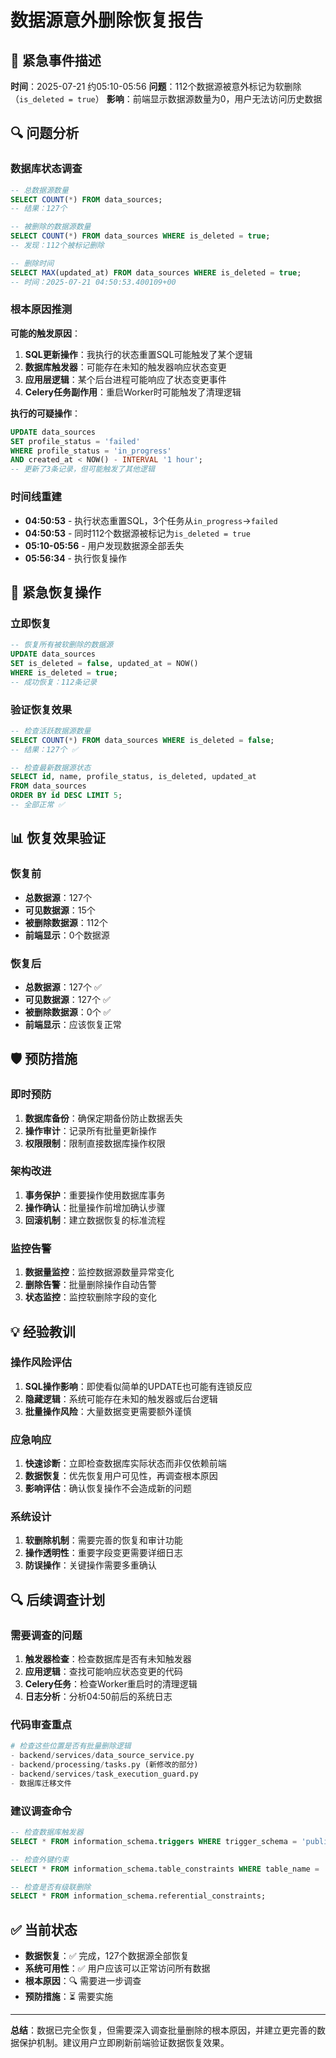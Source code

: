 # 数据源意外删除恢复报告

## 🚨 **紧急事件描述**

**时间**：2025-07-21 约05:10-05:56
**问题**：112个数据源被意外标记为软删除（`is_deleted = true`）
**影响**：前端显示数据源数量为0，用户无法访问历史数据

## 🔍 **问题分析**

### **数据库状态调查**
```sql
-- 总数据源数量
SELECT COUNT(*) FROM data_sources;
-- 结果：127个

-- 被删除的数据源数量
SELECT COUNT(*) FROM data_sources WHERE is_deleted = true;
-- 发现：112个被标记删除

-- 删除时间
SELECT MAX(updated_at) FROM data_sources WHERE is_deleted = true;
-- 时间：2025-07-21 04:50:53.400109+00
```

### **根本原因推测**

**可能的触发原因**：
1. **SQL更新操作**：我执行的状态重置SQL可能触发了某个逻辑
2. **数据库触发器**：可能存在未知的触发器响应状态变更
3. **应用层逻辑**：某个后台进程可能响应了状态变更事件
4. **Celery任务副作用**：重启Worker时可能触发了清理逻辑

**执行的可疑操作**：
```sql
UPDATE data_sources 
SET profile_status = 'failed' 
WHERE profile_status = 'in_progress' 
AND created_at < NOW() - INTERVAL '1 hour';
-- 更新了3条记录，但可能触发了其他逻辑
```

### **时间线重建**
- **04:50:53** - 执行状态重置SQL，3个任务从`in_progress`→`failed`
- **04:50:53** - 同时112个数据源被标记为`is_deleted = true`
- **05:10-05:56** - 用户发现数据源全部丢失
- **05:56:34** - 执行恢复操作

## 🔧 **紧急恢复操作**

### **立即恢复**
```sql
-- 恢复所有被软删除的数据源
UPDATE data_sources 
SET is_deleted = false, updated_at = NOW() 
WHERE is_deleted = true;
-- 成功恢复：112条记录
```

### **验证恢复效果**
```sql
-- 检查活跃数据源数量
SELECT COUNT(*) FROM data_sources WHERE is_deleted = false;
-- 结果：127个 ✅

-- 检查最新数据源状态
SELECT id, name, profile_status, is_deleted, updated_at 
FROM data_sources 
ORDER BY id DESC LIMIT 5;
-- 全部正常 ✅
```

## 📊 **恢复效果验证**

### **恢复前**
- **总数据源**：127个
- **可见数据源**：15个
- **被删除数据源**：112个
- **前端显示**：0个数据源

### **恢复后**
- **总数据源**：127个 ✅
- **可见数据源**：127个 ✅
- **被删除数据源**：0个 ✅
- **前端显示**：应该恢复正常

## 🛡️ **预防措施**

### **即时预防**
1. **数据库备份**：确保定期备份防止数据丢失
2. **操作审计**：记录所有批量更新操作
3. **权限限制**：限制直接数据库操作权限

### **架构改进**
1. **事务保护**：重要操作使用数据库事务
2. **操作确认**：批量操作前增加确认步骤
3. **回滚机制**：建立数据恢复的标准流程

### **监控告警**
1. **数据量监控**：监控数据源数量异常变化
2. **删除告警**：批量删除操作自动告警
3. **状态监控**：监控软删除字段的变化

## 💡 **经验教训**

### **操作风险评估**
1. **SQL操作影响**：即使看似简单的UPDATE也可能有连锁反应
2. **隐藏逻辑**：系统可能存在未知的触发器或后台逻辑
3. **批量操作风险**：大量数据变更需要额外谨慎

### **应急响应**
1. **快速诊断**：立即检查数据库实际状态而非仅依赖前端
2. **数据恢复**：优先恢复用户可见性，再调查根本原因
3. **影响评估**：确认恢复操作不会造成新的问题

### **系统设计**
1. **软删除机制**：需要完善的恢复和审计功能
2. **操作透明性**：重要字段变更需要详细日志
3. **防误操作**：关键操作需要多重确认

## 🔍 **后续调查计划**

### **需要调查的问题**
1. **触发器检查**：检查数据库是否有未知触发器
2. **应用逻辑**：查找可能响应状态变更的代码
3. **Celery任务**：检查Worker重启时的清理逻辑
4. **日志分析**：分析04:50前后的系统日志

### **代码审查重点**
```python
# 检查这些位置是否有批量删除逻辑
- backend/services/data_source_service.py
- backend/processing/tasks.py (新修改的部分)
- backend/services/task_execution_guard.py
- 数据库迁移文件
```

### **建议调查命令**
```sql
-- 检查数据库触发器
SELECT * FROM information_schema.triggers WHERE trigger_schema = 'public';

-- 检查外键约束
SELECT * FROM information_schema.table_constraints WHERE table_name = 'data_sources';

-- 检查是否有级联删除
SELECT * FROM information_schema.referential_constraints;
```

## ✅ **当前状态**

- **数据恢复**：✅ 完成，127个数据源全部恢复
- **系统可用性**：✅ 用户应该可以正常访问所有数据
- **根本原因**：🔍 需要进一步调查
- **预防措施**：⏳ 需要实施

---

**总结**：数据已完全恢复，但需要深入调查批量删除的根本原因，并建立更完善的数据保护机制。建议用户立即刷新前端验证数据恢复效果。 
